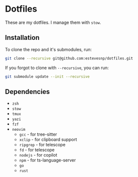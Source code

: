 # Dotfiles

These are my dotfiles. I manage them with `stow`.

## Installation

To clone the repo and it's submodules, run:

```sh
git clone --recursive git@github.com:estevesnp/dotfiles.git
```

If you forgot to clone with `--recursive`, you can run:

```sh
git submodule update --init --recursive
```

## Dependencies

- `zsh`
- `stow`
- `tmux`
- `yazi`
- `fzf`
- `neovim`
  - `gcc` - for tree-sitter
  - `xclip` - for clipboard support
  - `ripgrep` - for telescope
  - `fd` - for telescope
  - `nodejs` - for copilot
  - `npm` - for ts-language-server
  - `go`
  - `rust`
